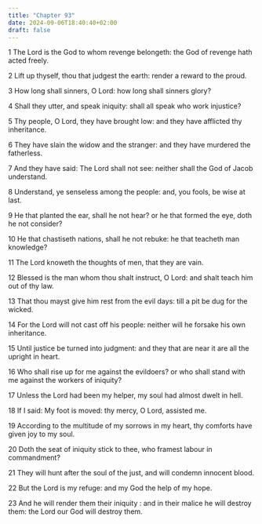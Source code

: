 ```yaml
---
title: "Chapter 93"
date: 2024-09-06T18:40:40+02:00
draft: false
---
```




1 The Lord is the God to whom revenge belongeth: the God of revenge hath acted freely.

2 Lift up thyself, thou that judgest the earth: render a reward to the proud.

3 How long shall sinners, O Lord: how long shall sinners glory?

4 Shall they utter, and speak iniquity: shall all speak who work injustice?

5 Thy people, O Lord, they have brought low: and they have afflicted thy inheritance.

6 They have slain the widow and the stranger: and they have murdered the fatherless.

7 And they have said: The Lord shall not see: neither shall the God of Jacob understand.

8 Understand, ye senseless among the people: and, you fools, be wise at last.

9 He that planted the ear, shall he not hear? or he that formed the eye, doth he not consider?

10 He that chastiseth nations, shall he not rebuke: he that teacheth man knowledge?

11 The Lord knoweth the thoughts of men, that they are vain.

12 Blessed is the man whom thou shalt instruct, O Lord: and shalt teach him out of thy law.

13 That thou mayst give him rest from the evil days: till a pit be dug for the wicked.

14 For the Lord will not cast off his people: neither will he forsake his own inheritance.

15 Until justice be turned into judgment: and they that are near it are all the upright in heart.

16 Who shall rise up for me against the evildoers? or who shall stand with me against the workers of iniquity?

17 Unless the Lord had been my helper, my soul had almost dwelt in hell.

18 If I said: My foot is moved: thy mercy, O Lord, assisted me.

19 According to the multitude of my sorrows in my heart, thy comforts have given joy to my soul.

20 Doth the seat of iniquity stick to thee, who framest labour in commandment?

21 They will hunt after the soul of the just, and will condemn innocent blood.

22 But the Lord is my refuge: and my God the help of my hope.

23 And he will render them their iniquity : and in their malice he will destroy them: the Lord our God will destroy them.

